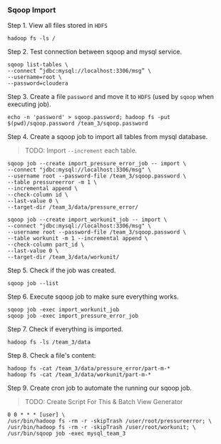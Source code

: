 ### Sqoop Import

Step 1. View all files stored in `HDFS`

```commandline
hadoop fs -ls /
```

Step 2. Test connection between sqoop and mysql service.

 ```
sqoop list-tables \
--connect ”jdbc:mysql://localhost:3306/msg” \
--username=root \
--password=cloudera
```

Step 3. Create a file `password` and move it to `HDFS` (used by `sqoop` when executing job).

```
echo -n 'password' > sqoop.password; hadoop fs -put $(pwd)/sqoop.password /team_3/sqoop.password
```

Step 4. Create a sqoop job to import all tables from mysql database.
> TODO: Import `--increment` each table.
```
sqoop job --create import_pressure_error_job -- import \
--connect "jdbc:mysql://localhost:3306/msg" \
--username root --password-file /team_3/sqoop.password \
--table pressureerror -m 1 \
--incremental append \
--check-column id \
--last-value 0 \
--target-dir /team_3/data/pressure_error/

sqoop job --create import_workunit_job -- import \
--connect "jdbc:mysql://localhost:3306/msg" \
--username root --password-file /team_3/sqoop.password \
--table workunit -m 1 --incremental append \
--check-column part_id \
--last-value 0 \
--target-dir /team_3/data/workunit/
```

Step 5. Check if the job was created.
```
sqoop job --list
```
 
Step 6. Execute sqoop job to make sure everything works.
 
```
sqoop job -exec import_workunit_job
sqoop job -exec import_pressure_error_job

```

Step 7. Check if everything is imported.

```
hadoop fs -ls /team_3/data
```

Step 8. Check a file's content:
```
hadoop fs -cat /team_3/data/pressure_error/part-m-*
hadoop fs -cat /team_3/data/workunit/part-m-*
```

Step 9. Create cron job to automate the running our sqoop job.
> TODO: Create Script For This & Batch View Generator 
```
0 0 * * * [user] \
/usr/bin/hadoop fs -rm -r -skipTrash /user/root/pressureerror; \
/usr/bin/hadoop fs -rm -r -skipTrash /user/root/workunit; \
/usr/bin/sqoop job -exec mysql_team_3
```
